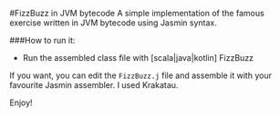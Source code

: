 #FizzBuzz in JVM bytecode
A simple implementation of the famous exercise written in JVM bytecode using Jasmin syntax.

###How to run it:

- Run the assembled class file with [scala|java|kotlin] FizzBuzz

If you want, you can edit the `FizzBuzz.j` file and assemble it with your favourite Jasmin assembler. I used Krakatau.

Enjoy!
